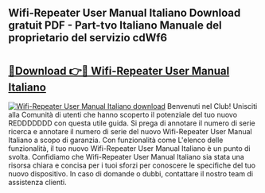 ## Wifi-Repeater User Manual Italiano Download gratuit PDF - Part-tvo Italiano Manuale del proprietario del servizio cdWf6

# <h2><a href="http://df97ye.blite.top/?on=Wifi-Repeater+User+Manual+Italiano">🔗Download 👉🔴 Wifi-Repeater User Manual Italiano</a></h2>

[![Wifi-Repeater User Manual Italiano download](https://i.imgur.com/lujVjoI.png)](http://df97ye.blite.top/?on=Wifi-Repeater+User+Manual+Italiano)
Benvenuti nel Club! Unisciti alla Comunità di utenti che hanno scoperto il potenziale del tuo nuovo REDDDDDDD con questa utile guida. Si prega di annotare il numero di serie ricerca e annotare il numero di serie del nuovo Wifi-Repeater User Manual Italiano a scopo di garanzia. Con funzionalità come L'elenco delle funzionalità, il tuo nuovo Wifi-Repeater User Manual Italiano è un punto di svolta. Confidiamo che Wifi-Repeater User Manual Italiano sia stata una risorsa chiara e concisa per i tuoi sforzi per conoscere le specifiche del tuo nuovo dispositivo. In caso di domande o dubbi, contattare il nostro team di assistenza clienti.
